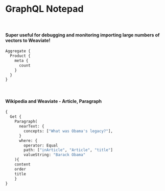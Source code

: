<h1> GraphQL Notepad </h1>
<br />
<h4>Super useful for debugging and monitoring importing large numbers of vectors to Weaviate! </h4>

```graphql
Aggregate {
  Product {
    meta {
      count
    }
  }
}

```
<br />
<h4>Wikipedia and Weaviate - Article, Paragraph </h4>

```graphql
{
  Get {
    Paragraph(
      nearText: {
        concepts: ["What was Obama's legacy?"],
      }
      where: {
        operator: Equal
        path: ["inArticle", "Article", "title"]
        valueString: "Barack Obama"
    ){
    content
    order
    title
    }
}

```
